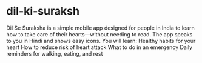 # dil-ki-suraksh
Dil Se Suraksha is a simple mobile app designed for people in India to learn how to take care of their hearts—without needing to read.  The app speaks to you in Hindi and shows easy icons. You will learn:  Healthy habits for your heart  How to reduce risk of heart attack  What to do in an emergency  Daily reminders for walking, eating, and rest
